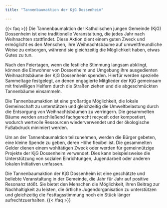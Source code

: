 ```yaml
---
title: "Tannenbaumaktion der KjG Dossenheim"

---
```

{{< faq >}}
Die Tannenbaumaktion der Katholischen jungen Gemeinde (KjG) Dossenheim ist eine traditionelle Veranstaltung, die jedes Jahr nach Weihnachten stattfindet. Diese Aktion dient einem guten Zweck und ermöglicht es den Menschen, ihre Weihnachtsbäume auf umweltfreundliche Weise zu entsorgen, während sie gleichzeitig die Möglichkeit haben, etwas Gutes zu tun.

Nach den Feiertagen, wenn die festliche Stimmung langsam abklingt, können die Einwohner von Dossenheim und Umgebung ihre ausgedienten Weihnachtsbäume der KjG Dossenheim spenden. Hierfür werden spezielle Sammeltage festgelegt, an denen engagierte Mitglieder der KjG gemeinsam mit freiwilligen Helfern durch die Straßen ziehen und die abgeschmückten Tannenbäume einsammeln.

Die Tannenbaumaktion ist eine großartige Möglichkeit, die lokale Gemeinschaft zu unterstützen und gleichzeitig die Umweltbelastung durch die Entsorgung von Weihnachtsbäumen zu verringern. Die gesammelten Bäume werden anschließend fachgerecht recycelt oder kompostiert, wodurch wertvolle Ressourcen wiederverwendet und der ökologische Fußabdruck minimiert werden.

Um an der Tannenbaumaktion teilzunehmen, werden die Bürger gebeten, eine kleine Spende zu geben, deren Höhe flexibel ist. Die gesammelten Gelder dienen einem wohltätigen Zweck oder werden für gemeinnützige Projekte der KjG Dossenheim verwendet. Dies kann beispielsweise die Unterstützung von sozialen Einrichtungen, Jugendarbeit oder anderen lokalen Initiativen umfassen.

Die Tannenbaumaktion der KjG Dossenheim ist eine geschätzte und beliebte Veranstaltung in der Gemeinde, die Jahr für Jahr auf positive Resonanz stößt. Sie bietet den Menschen die Möglichkeit, ihren Beitrag zur Nachhaltigkeit zu leisten, die örtliche Jugendorganisation zu unterstützen und gleichzeitig die Festtagsstimmung noch ein Stück länger aufrechtzuerhalten.
{{< /faq >}}
